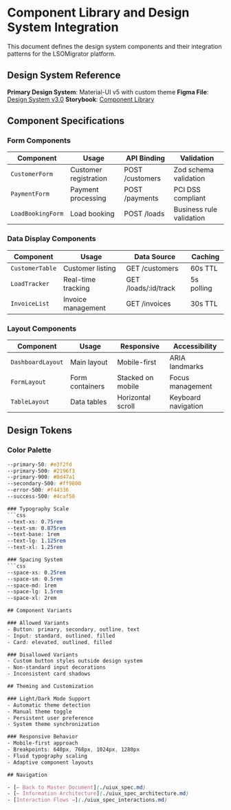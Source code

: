 # Component Library and Design System Integration

This document defines the design system components and their integration patterns for the LSOMigrator platform.

## Design System Reference

**Primary Design System**: Material-UI v5 with custom theme
**Figma File**: [Design System v3.0](https://figma.com/design-system)
**Storybook**: [Component Library](https://storybook.fywbmidway.com)

## Component Specifications

### Form Components
| Component | Usage | API Binding | Validation |
|-----------|-------|-------------|------------|
| `CustomerForm` | Customer registration | POST /customers | Zod schema validation |
| `PaymentForm` | Payment processing | POST /payments | PCI DSS compliant |
| `LoadBookingForm` | Load booking | POST /loads | Business rule validation |

### Data Display Components
| Component | Usage | Data Source | Caching |
|-----------|-------|-------------|---------|
| `CustomerTable` | Customer listing | GET /customers | 60s TTL |
| `LoadTracker` | Real-time tracking | GET /loads/:id/track | 5s polling |
| `InvoiceList` | Invoice management | GET /invoices | 30s TTL |

### Layout Components
| Component | Usage | Responsive | Accessibility |
|-----------|-------|------------|---------------|
| `DashboardLayout` | Main layout | Mobile-first | ARIA landmarks |
| `FormLayout` | Form containers | Stacked on mobile | Focus management |
| `TableLayout` | Data tables | Horizontal scroll | Keyboard navigation |

## Design Tokens

### Color Palette
```css
--primary-50: #e3f2fd
--primary-500: #2196f3
--primary-900: #0d47a1
--secondary-500: #ff9800
--error-500: #f44336
--success-500: #4caf50

### Typography Scale
```css
--text-xs: 0.75rem
--text-sm: 0.875rem
--text-base: 1rem
--text-lg: 1.125rem
--text-xl: 1.25rem

### Spacing System
```css
--space-xs: 0.25rem
--space-sm: 0.5rem
--space-md: 1rem
--space-lg: 1.5rem
--space-xl: 2rem

## Component Variants

### Allowed Variants
- Button: primary, secondary, outline, text
- Input: standard, outlined, filled
- Card: elevated, outlined, filled

### Disallowed Variants
- Custom button styles outside design system
- Non-standard input decorations
- Inconsistent card shadows

## Theming and Customization

### Light/Dark Mode Support
- Automatic theme detection
- Manual theme toggle
- Persistent user preference
- System theme synchronization

### Responsive Behavior
- Mobile-first approach
- Breakpoints: 640px, 768px, 1024px, 1280px
- Fluid typography scaling
- Adaptive component layouts

## Navigation

- [← Back to Master Document](./uiux_spec.md)
- [← Information Architecture](./uiux_spec_architecture.md)
- [Interaction Flows →](./uiux_spec_interactions.md)